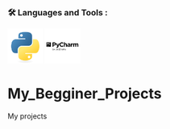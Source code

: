 ### :hammer_and_wrench: Languages and Tools :

<div>
  <img  src = "https://github.com/devicons/devicon/blob/master/icons/python/python-original.svg" title="Python" alt="Python" width="70" height="70"/>
  <img src ="https://github.com/devicons/devicon/blob/master/icons/pycharm/pycharm-original-wordmark.svg" alt="Python" width="70" height="70"/>
  </div>

# My_Begginer_Projects
My projects 
